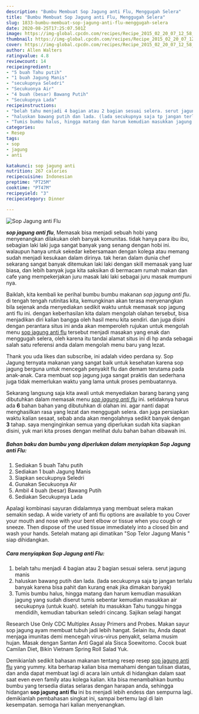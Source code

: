 ```yaml
---
description: "Bumbu Membuat Sop Jagung anti Flu, Menggugah Selera"
title: "Bumbu Membuat Sop Jagung anti Flu, Menggugah Selera"
slug: 1833-bumbu-membuat-sop-jagung-anti-flu-menggugah-selera
date: 2020-08-25T17:25:07.501Z
image: https://img-global.cpcdn.com/recipes/Recipe_2015_02_20_07_12_58_216_5318004cfd95a3277c90/751x532cq70/sop-jagung-anti-flu-foto-resep-utama.jpg
thumbnail: https://img-global.cpcdn.com/recipes/Recipe_2015_02_20_07_12_58_216_5318004cfd95a3277c90/751x532cq70/sop-jagung-anti-flu-foto-resep-utama.jpg
cover: https://img-global.cpcdn.com/recipes/Recipe_2015_02_20_07_12_58_216_5318004cfd95a3277c90/751x532cq70/sop-jagung-anti-flu-foto-resep-utama.jpg
author: Allen Walters
ratingvalue: 4.8
reviewcount: 14
recipeingredient:
- "5 buah Tahu putih"
- "1 buah Jagung Manis"
- "secukupnya Seledri"
- "Secukuonya Air"
- "4 buah (besar) Bawang Putih"
- "Secukupnya Lada"
recipeinstructions:
- "belah tahu menjadi 4 bagian atau 2 bagian sesuai selera. serut jagung manis"
- "haluskan bawang putih dan lada. (lada secukupnya saja tp jangan terlalu banyak karena bisa pahit dan kurang enak jika dimakan banyak)"
- "Tumis bumbu halus, hingga matang dan harum kemudian masukkan jagung yang sudah diserut tumis sebentar kemudian masukkan air secukupnya (untuk kuah). setelah itu masukkan Tahu tunggu hingga mendidih, kemudian taburkan seledri cincang. Sajikan selagi hangat"
categories:
- Resep
tags:
- sop
- jagung
- anti

katakunci: sop jagung anti 
nutrition: 267 calories
recipecuisine: Indonesian
preptime: "PT25M"
cooktime: "PT47M"
recipeyield: "3"
recipecategory: Dinner

---
```



![Sop Jagung anti Flu](https://img-global.cpcdn.com/recipes/Recipe_2015_02_20_07_12_58_216_5318004cfd95a3277c90/751x532cq70/sop-jagung-anti-flu-foto-resep-utama.jpg)

<b><i>sop jagung anti flu</i></b>, Memasak bisa menjadi sebuah hobi yang menyenangkan dilakukan oleh banyak komunitas. tidak hanya para ibu ibu, sebagian laki laki juga sangat banyak yang senang dengan hobi ini. walaupun hanya untuk sekedar kebersamaan dengan kolega atau memang sudah menjadi kesukaan dalam dirinya. tak heran dalam dunia chef sekarang sangat banyak ditemukan laki laki dengan skill memasak yang luar biasa, dan lebih banyak juga kita saksikan di bermacam rumah makan dan cafe yang mempekerjakan juru masak laki laki sebagai juru masak mumpuni nya.

Baiklah, kita kembali ke perihal bumbu bumbu makanan <i>sop jagung anti flu</i>. di tengah tengah rutinitas kita, kemungkinan akan terasa menyenangkan bila sejenak anda menyediakan sedikit waktu untuk memasak sop jagung anti flu ini. dengan keberhasilan kita dalam mengolah olahan tersebut, bisa menjadikan diri kalian bangga oleh hasil menu kita sendiri. dan juga disini dengan perantara situs ini anda akan memperoleh rujukan untuk mengolah menu <u>sop jagung anti flu</u> tersebut menjadi masakan yang enak dan menggugah selera, oleh karena itu tandai alamat situs ini di hp anda sebagai salah satu referensi anda dalam mengolah menu baru yang lezat.

Thank you uda likes dan subscribe, ini adalah video perdana sy. Sop Jagung ternyata makanan yang sangat baik untuk kesehatan karena sop jagung berguna untuk mencegah penyakit flu dan demam terutama pada anak-anak. Cara membuat sop jagung juga sangat praktis dan sederhana juga tidak memerlukan waktu yang lama untuk proses pembuatannya.


Sekarang langsung saja kita awali untuk menyediakan barang barang yang dibutuhkan dalam memasak menu <u><i>sop jagung anti flu</i></u> ini. setidaknya harus ada <b>6</b> bahan bahan yang dibutuhkan di olahan ini. agar nanti dapat menghasilkan rasa yang lezat dan menggugah selera. dan juga persiapkan waktu kalian sesaat, sebab anda akan mengolahnya sedikit banyak dengan <b>3</b> tahap. saya menginginkan semua yang diperlukan sudah kita siapkan disini, yuk mari kita proses dengan melihat dulu bahan bahan dibawah ini.

<!--inarticleads1-->

##### Bahan baku dan bumbu yang diperlukan dalam menyiapkan Sop Jagung anti Flu:

1. Sediakan 5 buah Tahu putih
1. Sediakan 1 buah Jagung Manis
1. Siapkan secukupnya Seledri
1. Gunakan Secukuonya Air
1. Ambil 4 buah (besar) Bawang Putih
1. Sediakan Secukupnya Lada


Apalagi kombinasi sayuran didalamnya yang membuat selera makan semakin sedap. A wide variety of anti flu options are available to you Cover your mouth and nose with your bent elbow or tissue when you cough or sneeze. Then dispose of the used tissue immediately into a closed bin and wash your hands. Setelah matang api dimatikan &#34;Sop Telor Jagung Manis &#34; siap dihidangkan. 

<!--inarticleads2-->

##### Cara menyiapkan Sop Jagung anti Flu:

1. belah tahu menjadi 4 bagian atau 2 bagian sesuai selera. serut jagung manis
1. haluskan bawang putih dan lada. (lada secukupnya saja tp jangan terlalu banyak karena bisa pahit dan kurang enak jika dimakan banyak)
1. Tumis bumbu halus, hingga matang dan harum kemudian masukkan jagung yang sudah diserut tumis sebentar kemudian masukkan air secukupnya (untuk kuah). setelah itu masukkan Tahu tunggu hingga mendidih, kemudian taburkan seledri cincang. Sajikan selagi hangat


Research Use Only CDC Multiplex Assay Primers and Probes. Makan sayur sop jagung ayam membuat tubuh jadi lebih hangat. Selain itu, Anda dapat menjaga imunitas demi mencegah virus-virus penyakit, selama musim hujan. Masak dengan Santan Anti Gagal ala Sisca Soewitomo. Cocok buat Camilan Diet, Bikin Vietnam Spring Roll Salad Yuk. 

Demikianlah sedikit bahasan makanan tentang resep resep <u>sop jagung anti flu</u> yang yummy. kita berharap kalian bisa memahami dengan tulisan diatas, dan anda dapat membuat lagi di acara lain untuk di hidangkan dalam saat saat even even family atau kolega kalian. kita bisa menambahkan bumbu bumbu yang tersedia diatas selaras dengan harapan anda, sehingga hidangan <b>sop jagung anti flu</b> ini bs menjadi lebih endess dan sempurna lagi. demikianlah pembahasan singkat ini, sampai bertemu lagi di lain kesempatan. semoga hari kalian menyenangkan.
